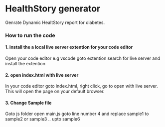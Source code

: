 
# HealthStory generator
Genrate Dynamic HealtStory report for diabetes.
### How to run the code 
#### 1. install the a local live server extention for your code editor
Open your code editor e.g vscode goto extention search for live server and install the extention
#### 2. open index.html with live server
In your code editor goto index.html, right click, go to open with live server. This will open the page on your default browser.
#### 3. Change Sample file 
Goto js folder open main,js goto line number 4 and replace sample1 to sample2 or sample3 .. upto sample6
